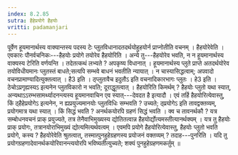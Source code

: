 ```yaml
---
index: 8.2.85
sutra: हैहेप्रयोगे हैहयोः
vritti: padamanjari
---
```


 पूर्वेण हूयमानार्थस्य वाक्यान्तस्य पदस्य टेः प्लुतविधानादतदर्थयोहुहयोर्न प्राप्नोतीति वचनम् । हैहयोरेवेति । एवकारः पौनर्वचनिकः---हैहयोः प्रयोगे तयोरेव हैहयोरिति । अन्ये तु---हैहयोरेव भवति, न न हूयमानार्थस्य वाक्यस्य टेरिति वर्णयन्ति । तदेतत्कथं लभ्यते ? अपकृष्य विधानात् । हूयमानार्थस्य प्लुते प्राप्ते अतदर्थयोरेव तयोविधीयमानः प्लुतस्तं बाधते;सत्यपि सम्भवे बाधनं भवतीति न्यायात् । न चास्यासिद्धत्वाम्; अपवादो वचनप्रामाण्यादित्युक्तत्वात् । है3 इति । ठ्प्लुतावैच इदुतौऽ इति वचनादिकारभागः प्लुतः । हे3 इति । ठेचोऽप्रगृह्यस्यऽ इत्यनेन प्लुतविकारो न भवति; दूराद्धूतत्वात् । हैहयोरिति किमर्थम् ? हैहयोः प्लुतो यथा स्यात्, अन्यथाऽऽरम्भसामर्थ्यादनन्त्यस्य हूयमानवाचिन एव स्यात्---देवदत है इत्यादौ । एवं तर्हि हैहयोरित्येवास्तु, किं ठ्हैहेप्रयोगेऽ इत्यनेन, न ह्यप्रयुज्यमानयोः प्लुतविधिः सम्भवति ? उच्यते; ठ्प्रयोगेऽ इति तावद्वक्तव्यम्, प्रयोगमात्र यथा स्यात् । किं सिद्धं भवति ? अनर्थकयोरपि ग्रहणं सिद्धं भवति । क्व च तावनर्थकौ ? यत्र सम्बोधनवचनं प्राक् प्रयुज्यते, तत्र तेनैवाभिमुख्यस्य द्योतितत्वान्न हैहयोर्द्योत्यमस्तीत्यानर्थक्यम् । यत्र तु हैहयोः प्राक् प्रयोगः, तत्रानयोराभिमुख्यं द्योत्यमित्यर्थवत्वम् । एवमपि प्रयोगे हैहयोरित्येवास्तु, हैहयोः प्लुतो भवति प्रयोगे, कस्य ? हैहयोरेवेति श्रुतत्वात्, तस्मात्पुनहुहेग्रहणस्य प्रयोजनं वक्तव्यम् ? तदाह---पुनरिति । यदि तु प्रयोगग्रहणादेवानर्थकयोरिवानन्त्ययोरपि भविष्यतीत्युच्यते; शक्यं पुनहुहेग्रहणमकर्तुम् ॥